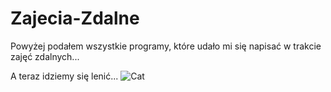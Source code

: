 # Zajecia-Zdalne

Powyżej podałem wszystkie programy, które udało mi się napisać w trakcie zajęć zdalnych...

A teraz idziemy się lenić...
![Cat](https://lh6.googleusercontent.com/-1tysxWrexb0/TcfJo6Vn0vI/AAAAAAAAFrM/ylv0uoroLF0/31.gif)
